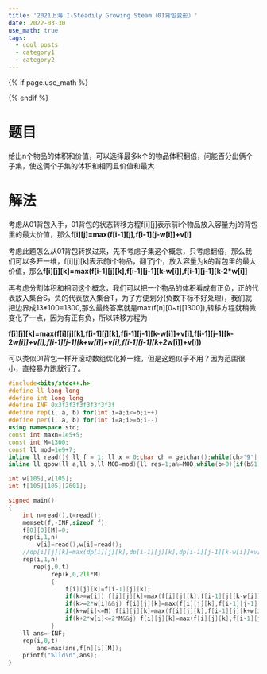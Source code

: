 ```yaml
---
title: '2021上海 I-Steadily Growing Steam（01背包变形）'
date: 2022-03-30
use_math: true
tags:
  - cool posts
  - category1
  - category2
---
```

{% if page.use_math %}  
<script type="text/javascript" id="MathJax-script" async  
  src="https://cdn.jsdelivr.net/npm/mathjax@3/es5/tex-mml-chtml.js">  
</script>  
<script>  
  MathJax = {  
    tex: {  
      inlineMath: [['$', '$'], ['\\(', '\\)']],  
      displayMath: [['$$', '$$'], ['\\[', '\\]']],  
      processEscapes: true  
    }  
  };  
</script>  
{% endif %}

# 题目  
给出n个物品的体积和价值，可以选择最多k个的物品体积翻倍，问能否分出俩个子集，使这俩个子集的体积和相同且价值和最大

# 解法
考虑从01背包入手，01背包的状态转移方程f[i][j]表示前i个物品放入容量为j的背包里的最大价值，那么**f[i][j]=max(f[i-1][j],f[i-1][j-w[i]]+v[i]**

考虑此题怎么从01背包转换过来，先不考虑子集这个概念，只考虑翻倍，那么我们可以多开一维，f[i][j][k]表示前i个物品，翻了j个，放入容量为k的背包里的最大价值，那么**f[i][j][k]=max(f[i-1][j][k],f[i-1][j-1][k-w[i]],f[i-1][j-1][k-2*w[i]]**

再考虑分割体积和相同这个概念，我们可以把一个物品的体积看成有正负，正的代表放入集合S，负的代表放入集合T，为了方便划分(负数下标不好处理)，我们就把边界成13*100=1300,那么最终答案就是max(f[n][0~t][1300]),转移方程就稍微变化了一点，因为有正有负，所以转移方程为

**f[i][j][k]=max(f[i][j][k],f[i-1][j][k],f[i-1][j-1][k-w[i]]+v[i],f[i-1][j-1][k-2*w[i]]+v[i],f[i-1][j-1][k+w[i]]+v[i],f[i-1][j-1][k+2*w[i]]+v[i])**

可以类似01背包一样开滚动数组优化掉一维，但是这题似乎不用？因为范围很小，直接暴力跑就行了。

```cpp 
#include<bits/stdc++.h>
#define ll long long
#define int long long
#define INF 0x3f3f3f3f3f3f3f3f
#define rep(i, a, b) for(int i=a;i<=b;i++)
#define per(i, a, b) for(int i=a;i>=b;i--)
using namespace std;
const int maxn=1e5+5;
const int M=1300;
const ll mod=1e9+7;
inline ll read(){ ll f = 1; ll x = 0;char ch = getchar();while(ch>'9'||ch<'0') {if(ch=='-') f=-1; ch = getchar();}while(ch>='0'&&ch<='9') x = (x<<3) + (x<<1) + ch - '0',  ch = getchar();return x*f; }
inline ll qpow(ll a,ll b,ll MOD=mod){ll res=1;a%=MOD;while(b>0){if(b&1)res=res*a%MOD;a=a*a%MOD;b>>=1;}return res;}

int w[105],v[105];
int f[105][105][2601];

signed main()
{
    int n=read(),t=read();
    memset(f,-INF,sizeof f);
    f[0][0][M]=0;
    rep(i,1,n)
        v[i]=read(),w[i]=read();
    //dp[i][j][k]=max(dp[i][j][k],dp[i-1][j][k],dp[i-1][j-1][k-w[i]]+v[i],dp[i-1][j-1][k-2*w[i]]+v[i],dp[i-1][j-1][k+w[i]]+v[i],dp[i-1][j-1][k+2*w[i]]+v[i])
    rep(i,1,n)
       rep(j,0,t)
            rep(k,0,2ll*M)
            {
                f[i][j][k]=f[i-1][j][k];
                if(k>=w[i]) f[i][j][k]=max(f[i][j][k],f[i-1][j][k-w[i]]+v[i]);
                if(k>=2*w[i]&&j) f[i][j][k]=max(f[i][j][k],f[i-1][j-1][k-2ll*w[i]]+v[i]);
                if(k+w[i]<=M) f[i][j][k]=max(f[i][j][k],f[i-1][j][k+w[i]]+v[i]);
                if(k+2*w[i]<=2*M&&j) f[i][j][k]=max(f[i][j][k],f[i-1][j-1][k+2ll*w[i]]+v[i]);
            }
    ll ans=-INF;
    rep(i,0,t)
        ans=max(ans,f[n][i][M]);
    printf("%lld\n",ans);
}
```
